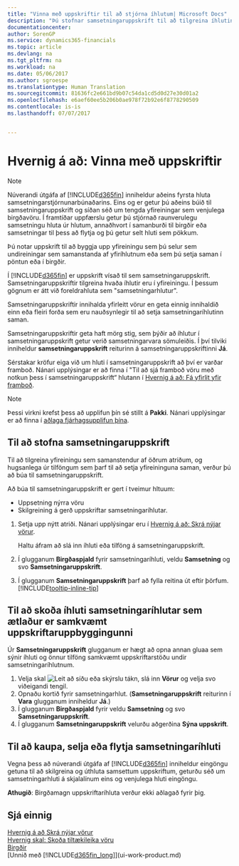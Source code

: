```yaml
---
title: "Vinna með uppskriftir til að stjórna íhlutum| Microsoft Docs"
description: "Þú stofnar samsetningaruppskrift til að tilgreina íhlutina eða tilföngin sem þarf til að setja saman vöruna sem samsetningaruppskriftin segir til um, og þú getur skoða íhluti samsetningarvöru."
documentationcenter: 
author: SorenGP
ms.service: dynamics365-financials
ms.topic: article
ms.devlang: na
ms.tgt_pltfrm: na
ms.workload: na
ms.date: 05/06/2017
ms.author: sgroespe
ms.translationtype: Human Translation
ms.sourcegitcommit: 81636fc2e661bd9b07c54da1cd5d0d27e30d01a2
ms.openlocfilehash: e6aef60ee5b206b0ae978f72b92e6f8778290509
ms.contentlocale: is-is
ms.lasthandoff: 07/07/2017


---
```

# <a name="how-to-work-with-bills-of-material"></a>Hvernig á að: Vinna með uppskriftir
> [!NOTE]  
>   Núverandi útgáfa af [!INCLUDE[d365fin](includes/d365fin_md.md)] inniheldur aðeins fyrsta hluta samsetningarstjórnunarbúnaðarins. Eins og er getur þú aðeins búið til samsetningaruppskrift og síðan séð um tengda yfireiningar sem venjulega birgðavöru. Í framtíðar uppfærslu getur þú stjórnað raunverulegu samsetningu hluta úr hlutum, annaðhvort í samanburði til birgðir eða samsetningar til þess að flytja og þú getur selt hluti sem pökkum.

Þú notar uppskrift til að byggja upp yfireiningu sem þú selur sem undireiningar sem samanstanda af yfiríhlutnum eða sem þú setja saman í pöntun eða í birgðir.

Í [!INCLUDE[d365fin](includes/d365fin_md.md)] er uppskrift vísað til sem samsetningaruppskrift. Samsetningaruppskriftir tilgreina hvaða íhlutir eru í yfireiningu. Í þessum gögnum er átt við foreldrahluta sem "samsetningarhlutur".

Samsetningaruppskriftir innihalda yfirleitt vörur en geta einnig innihaldið einn eða fleiri forða sem eru nauðsynlegir til að setja samsetningaríhlutinn saman.

Samsetningaruppskriftir geta haft mörg stig, sem þýðir að íhlutur í samsetningaruppskrift getur verið samsetningarvara sömuleiðis. Í því tilviki inniheldur **samsetningaruppskrift** reiturinn á samsetningaruppskriftinni **Já**.

Sérstakar kröfur eiga við um hluti í samsetningaruppskrift að því er varðar framboð. Nánari upplýsingar er að finna í "Til að sjá framboð vöru með notkun þess í samsetningaruppskrift“ hlutann í [Hvernig á að: Fá yfirlit yfir framboð](inventory-how-availability-overview.md).

> [!NOTE]  
>   Þessi virkni krefst þess að upplifun þín sé stillt á **Pakki**. Nánari upplýsingar er að finna í [aðlaga fjárhagsupplifun þína](ui-experiences.md).

## <a name="to-create-an-assembly-bom"></a>Til að stofna samsetningaruppskrift
Til að tilgreina yfireiningu sem samanstendur af öðrum atriðum, og hugsanlega úr tilföngum sem þarf til að setja yfireininguna saman, verður þú að búa til samsetningaruppskrift.  

Að búa til samsetningaruppskrift er gert í tveimur hltuum:
- Uppsetning nýrra vöru
- Skilgreining á gerð uppskriftar samsetningaríhlutar.

1. Setja upp nýtt atriði. Nánari upplýsingar eru í [Hvernig á að: Skrá nýjar vörur](inventory-how-register-new-items.md).

    Haltu áfram að slá inn íhluti eða tilföng á samsetningaruppskrift.  
2. Í glugganum **Birgðaspjald** fyrir samsetningaríhluti, veldu **Samsetning** og svo **Samsetningaruppskrift**.
3. Í glugganum **Samsetningaruppskrift** þarf að fylla reitina út eftir þörfum. [!INCLUDE[tooltip-inline-tip](includes/tooltip-inline-tip_md.md)]

## <a name="to-view-the-components-of-an-assembly-item-indented-according-to-the-bom-structure"></a>Til að skoða íhluti samsetningaríhlutar sem ætlaður er samkvæmt uppskriftaruppbyggingunni
Úr **Samsetningaruppskrift** glugganum er hægt að opna annan gluaa sem sýnir íhluti og önnur tilföng samkvæmt uppskriftarstöðu undir samsetningaríhlutnum.

1. Velja skal ![Leit að síðu eða skýrslu](media/ui-search/search_small.png "Leit að síðu eða skýrslu táknið") tákn, slá inn **Vörur** og velja svo viðeigandi tengil.
2. Opnaðu kortið fyrir samsetningarhlut. (**Samsetningaruppskrift** reiturinn í **Vara** glugganum inniheldur **Já**.)
3. Í glugganum **Birgðaspjald** fyrir veldu **Samsetning** og svo **Samsetningaruppskrift**.
4. Í glugganum **Samsetningaruppskrift** velurðu aðgerðina **Sýna uppskrift**.

## <a name="to-buy-sell-or-transfer-assembly-items"></a>Til að kaupa, selja eða flytja samsetningaríhluti
Vegna þess að núverandi útgáfa af [!INCLUDE[d365fin](includes/d365fin_md.md)] inniheldur eingöngu getuna til að skilgreina og úthluta samsettum uppskriftum, geturðu séð um samsetningarhluti á skjalalínum eins og venjulega hluti eingöngu.

**Athugið**: Birgðamagn uppskriftaríhluta verður ekki aðlagað fyrir þig.

## <a name="see-also"></a>Sjá einnig
[Hvernig á að Skrá nýjar vörur](inventory-how-register-new-items.md)  
[Hvernig skal: Skoða tiltækileika vöru](inventory-how-availability-overview.md)     
[Birgðir](inventory-manage-inventory.md)  
[Unnið með [!INCLUDE[d365fin_long](includes/d365fin_long_md.md)]](ui-work-product.md)

